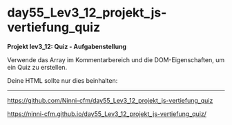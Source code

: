 # day55_Lev3_12_projekt_js-vertiefung_quiz

**Projekt lev3_12: Quiz - Aufgabenstellung**

Verwende das Array im Kommentarbereich und die DOM-Eigenschaften, um ein Quiz zu erstellen.

Deine HTML sollte nur dies beinhalten: <div id="content"></div>

---

https://github.com/Ninni-cfm/day55_Lev3_12_projekt_js-vertiefung_quiz

https://ninni-cfm.github.io/day55_Lev3_12_projekt_js-vertiefung_quiz/
